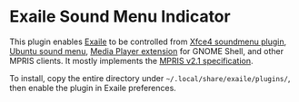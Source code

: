 Exaile Sound Menu Indicator
===========================

This plugin enables [Exaile][exaile] to be controlled from [Xfce4 soundmenu plugin][xfce4-soundmenu-plugin], [Ubuntu sound menu][soundmenu], [Media Player extension][gs-mediaplayer] for GNOME Shell, and other MPRIS clients. It mostly implements the [MPRIS v2.1 specification][mpris].

To install, copy the entire directory under `~/.local/share/exaile/plugins/`, then enable the plugin in Exaile preferences.

[exaile]: http://exaile.org "Exaile website"
[xfce4-soundmenu-plugin]: https://github.com/matiasdelellis/xfce4-soundmenu-plugin "Xfce4 panel plugin"
[soundmenu]: http://wiki.ubuntu.com/SoundMenu "Ubuntu SoundMenu design notes"
[gs-mediaplayer]: https://github.com/eonpatapon/gnome-shell-extensions-mediaplayer "GNOME Shell Media Player extension"
[mpris]: http://specifications.freedesktop.org/mpris-spec/latest/ "MPRIS specification"
